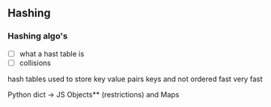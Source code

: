 ## Hashing

### Hashing algo's

- [ ] what a hast table is 
- [ ] collisions 

hash tables used to store key value pairs
keys and not ordered
fast very fast

Python dict -> JS Objects** (restrictions) and Maps